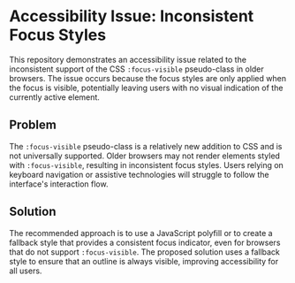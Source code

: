 # Accessibility Issue: Inconsistent Focus Styles

This repository demonstrates an accessibility issue related to the inconsistent support of the CSS `:focus-visible` pseudo-class in older browsers.  The issue occurs because the focus styles are only applied when the focus is visible, potentially leaving users with no visual indication of the currently active element.

## Problem

The `:focus-visible` pseudo-class is a relatively new addition to CSS and is not universally supported. Older browsers may not render elements styled with `:focus-visible`, resulting in inconsistent focus styles.  Users relying on keyboard navigation or assistive technologies will struggle to follow the interface's interaction flow.

## Solution

The recommended approach is to use a JavaScript polyfill or to create a fallback style that provides a consistent focus indicator, even for browsers that do not support `:focus-visible`.  The proposed solution uses a fallback style to ensure that an outline is always visible, improving accessibility for all users.